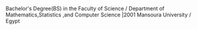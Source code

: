 Bachelor's Degree(BS) in the Faculty of Science / Department of Mathematics,Statistics ,and Computer Science |2001       Mansoura University / Egypt
